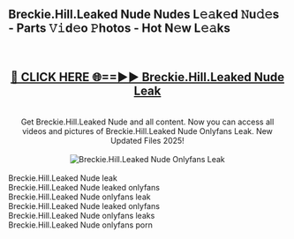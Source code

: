 <h2>Breckie.Hill.Leaked Nude Nudes L𝚎𝚊k𝚎d 𝙽u𝚍𝚎s - Parts 𝚅𝚒d𝚎o 𝙿hotos - Hot N𝚎w L𝚎𝚊ks</h2>
<br>
<div align="center">
<h2><a href="https://213.232.235.80/live/video.php?q=breckie.hill.leaked-nude" rel="nofollow">🔴 CLICK HERE 🌐==►► Breckie.Hill.Leaked Nude Leak</a></h2>
<br>
Get Breckie.Hill.Leaked Nude and all content. Now you can access all videos and pictures of Breckie.Hill.Leaked Nude Onlyfans Leak. New Updated Files 2025!
<br>
<br>
<a href="https://213.232.235.80/live/video.php?q=breckie.hill.leaked-nude" rel="nofollow" data-target="animated-image.originalLink"><img src="https://i.imgur.com/1EjSzPs.png" alt="Breckie.Hill.Leaked Nude Onlyfans Leak" style="max-width: 100%; display: inline-block;" data-target="animated-image.originalImage"></a>
</div>
<br>
Breckie.Hill.Leaked Nude leak<br>
Breckie.Hill.Leaked Nude leaked onlyfans<br>
Breckie.Hill.Leaked Nude onlyfans leak<br>
Breckie.Hill.Leaked Nude leaked onlyfans<br>
Breckie.Hill.Leaked Nude onlyfans leaks<br>
Breckie.Hill.Leaked Nude onlyfans porn
